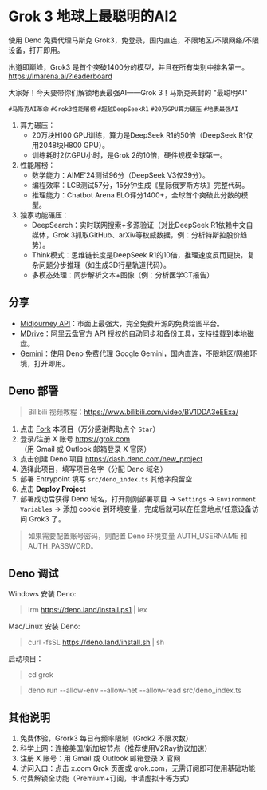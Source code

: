 # Grok 3 地球上最聪明的AI2

使用 Deno 免费代理马斯克 Grok3，免登录，国内直连，不限地区/不限网络/不限设备，打开即用。

出道即巅峰，Grok3 是首个突破1400分的模型，并且在所有类别中排名第一。<https://lmarena.ai/?leaderboard>

大家好！今天要带你们解锁地表最强AI——Grok 3！马斯克亲封的 "最聪明AI"


`#马斯克AI革命` `#Grok3性能屠榜` `#超越DeepSeekR1` `#20万GPU算力碾压` `#地表最强AI`

1. 算力碾压：
    - 20万块H100 GPU训练，算力是DeepSeek R1的50倍（DeepSeek R1仅用2048块H800 GPU）。
    - 训练耗时2亿GPU小时，是Grok 2的10倍，硬件规模全球第一。
2. 性能屠榜：
    - 数学能力：AIME'24测试96分（DeepSeek V3仅39分）。
    - 编程效率：LCB测试57分，15分钟生成《星际俄罗斯方块》完整代码。
    - 推理能力：Chatbot Arena ELO评分1400+，全球首个突破此分数的模型。
3. 独家功能碾压：
    - DeepSearch：实时联网搜索+多源验证（对比DeepSeek R1依赖中文自媒体，Grok 3抓取GitHub、arXiv等权威数据，例：分析特斯拉股价趋势）。
    - Think模式：思维链长度是DeepSeek R1的10倍，推理速度反而更快，复杂问题分步推理（如生成3D行星轨道代码）。
    - 多模态处理：同步解析文本+图像（例：分析医学CT报告）

## 分享

- [Midjourney API](https://github.com/trueai-org/midjourney-proxy)：市面上最强大，完全免费开源的免费绘图平台。
- [MDrive](https://github.com/trueai-org/mdrive)：阿里云盘官方 API 授权的自动同步和备份工具，支持挂载到本地磁盘。
- [Gemini](https://github.com/trueai-org/gemini)：使用 Deno 免费代理 Google Gemini，国内直连，不限地区/网络环境，打开即用。

## Deno 部署

> Bilibili 视频教程：<https://www.bilibili.com/video/BV1DDA3eEExa/>

1. 点击 [Fork](https://github.com/trueai-org/grok/fork) 本项目（万分感谢帮助点个 `Star`）
2. 登录/注册 X 账号 <https://grok.com>（用 Gmail 或 Outlook 邮箱登录 X 官网）
3. 点击创建 Deno 项目 https://dash.deno.com/new_project
4. 选择此项目，填写项目名字（分配 Deno 域名）
5. 部署 Entrypoint 填写 `src/deno_index.ts` 其他字段留空 
6. 点击 **Deploy Project**
7. 部署成功后获得 Deno 域名，打开刚刚部署项目 -> `Settings` -> `Environment Variables` -> 添加 cookie 到环境变量，完成后就可以在任意地点/任意设备访问 Grok3 了。

> 如果需要配置账号密码，则配置 Deno 环境变量 AUTH_USERNAME 和 AUTH_PASSWORD。

## Deno 调试

Windows 安装 Deno:
> irm https://deno.land/install.ps1 | iex

Mac/Linux 安装 Deno:
> curl -fsSL https://deno.land/install.sh | sh

启动项目：

> cd grok

> deno run --allow-env --allow-net --allow-read src/deno_index.ts

## 其他说明

1. 免费体验，Grork3 每日有频率限制（Grok2 不限次数）
1. 科学上网：连接美国/新加坡节点（推荐使用V2Ray协议加速）
2. 注册 X 账号：用 Gmail 或 Outlook 邮箱登录 X 官网
3. 访问入口：点击 x.com Grok 页面或 grok.com，无需订阅即可使用基础功能
4. 付费解锁全功能（Premium+订阅，申请虚拟卡等方式）
